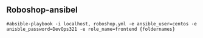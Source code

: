 ## Roboshop-ansibel

    #absible-playbook -i localhost, roboshop.yml -e ansible_user=centos -e anisble_password=DevOps321 -e role_name=frontend {foldernames}
